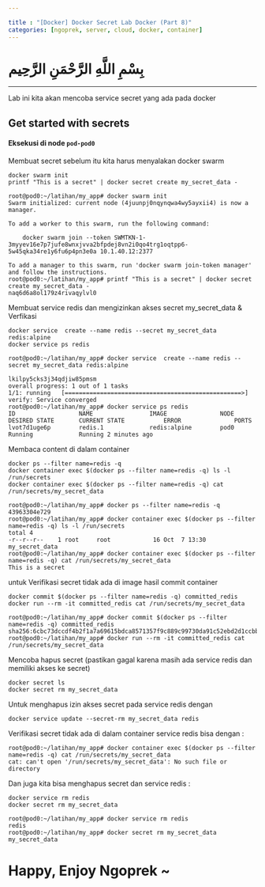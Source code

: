 ```yaml
---

title : "[Docker] Docker Secret Lab Docker (Part 8)"
categories: [ngoprek, server, cloud, docker, container]
---
```

# بِسْمِ اللَّهِ الرَّحْمَنِ الرَّحِيم
---

Lab ini kita akan mencoba service secret yang ada pada docker

## Get started with secrets #####

#### Eksekusi di node `pod-pod0` ###

Membuat secret sebelum itu kita harus menyalakan docker swarm

```shell
docker swarm init
printf "This is a secret" | docker secret create my_secret_data -
```
```BAS
root@pod0:~/latihan/my_app# docker swarm init
Swarm initialized: current node (4juunpj0nqynqwa4wy5ayxii4) is now a manager.

To add a worker to this swarm, run the following command:

    docker swarm join --token SWMTKN-1-3myyev16e7p7jufe8wnxjvva2bfpdej8vn2i0qo4trg1oqtpp6-5w45qka34re1y6fu6p4pn3e0a 10.1.40.12:2377

To add a manager to this swarm, run 'docker swarm join-token manager' and follow the instructions.
root@pod0:~/latihan/my_app# printf "This is a secret" | docker secret create my_secret_data -
naq6d6a8ol179z4rivaqylvl0
```
Membuat service redis dan mengizinkan akses secret my_secret_data & Verfikasi

```shell
docker service  create --name redis --secret my_secret_data redis:alpine
docker service ps redis
```
```shell
root@pod0:~/latihan/my_app# docker service  create --name redis --secret my_secret_data redis:alpine

lkilpy5cks3j34qdjiw85pmsm
overall progress: 1 out of 1 tasks 
1/1: running   [==================================================>] 
verify: Service converged 
root@pod0:~/latihan/my_app# docker service ps redis
ID                  NAME                IMAGE               NODE                DESIRED STATE       CURRENT STATE           ERROR               PORTS
lvot7d1uge6p        redis.1             redis:alpine        pod0                Running             Running 2 minutes ago                       
```

Membaca content di dalam container
```shell
docker ps --filter name=redis -q
docker container exec $(docker ps --filter name=redis -q) ls -l /run/secrets
docker container exec $(docker ps --filter name=redis -q) cat /run/secrets/my_secret_data
```

```shell
root@pod0:~/latihan/my_app# docker ps --filter name=redis -q
43963304e729
root@pod0:~/latihan/my_app# docker container exec $(docker ps --filter name=redis -q) ls -l /run/secrets
total 4
-r--r--r--    1 root     root            16 Oct  7 13:30 my_secret_data
root@pod0:~/latihan/my_app# docker container exec $(docker ps --filter name=redis -q) cat /run/secrets/my_secret_data
This is a secret
```

untuk Verifikasi secret tidak ada di image hasil commit container
```shell
docker commit $(docker ps --filter name=redis -q) committed_redis
docker run --rm -it committed_redis cat /run/secrets/my_secret_data
```

```shell
root@pod0:~/latihan/my_app# docker commit $(docker ps --filter name=redis -q) committed_redis
sha256:6cbc73dccdf4b2f1a7a69615bdca8571357f9c889c99730da91c52ebd2d1ccbb
root@pod0:~/latihan/my_app# docker run --rm -it committed_redis cat /run/secrets/my_secret_data
```

Mencoba hapus secret (pastikan gagal karena masih ada service redis dan memiliki akses ke secret)
```shell
docker secret ls
docker secret rm my_secret_data
```

Untuk menghapus izin akses secret pada service redis dengan
```shell
docker service update --secret-rm my_secret_data redis
```

Verifikasi secret tidak ada di dalam container service redis bisa dengan :
```shell
root@pod0:~/latihan/my_app# docker container exec $(docker ps --filter name=redis -q) cat /run/secrets/my_secret_data
cat: can't open '/run/secrets/my_secret_data': No such file or directory
```

Dan juga kita bisa menghapus secret dan service redis :
```shell
docker service rm redis
docker secret rm my_secret_data
```
```shell
root@pod0:~/latihan/my_app# docker service rm redis
redis
root@pod0:~/latihan/my_app# docker secret rm my_secret_data
my_secret_data
```

# Happy,  Enjoy Ngoprek ~
